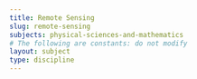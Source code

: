 ```yaml
---
title: Remote Sensing
slug: remote-sensing
subjects: physical-sciences-and-mathematics
# The following are constants: do not modify
layout: subject
type: discipline
---
```

